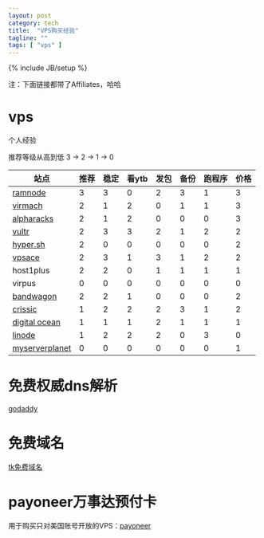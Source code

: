 ```yaml
---
layout: post
category: tech
title:  "VPS购买经验"
tagline: ""
tags: [ "vps" ] 
---
```

{% include JB/setup %}

注：下面链接都带了Affiliates，哈哈

# vps 

个人经验

推荐等级从高到低 3 -> 2 -> 1 -> 0

| 站点 |  推荐 | 稳定 | 看ytb | 发包 | 备份 | 跑程序 | 价格 |
| ---- |  ---- | ---- | ----- | ---- | ---- | ------ | ---- |
| [ramnode](https://clientarea.ramnode.com/aff.php?aff=2637) | 3 | 3 | 0 | 2 | 3 | 1 | 3 |
| [virmach](https://virmach.com/manage/aff.php?aff=235) | 2 | 1 | 2 | 0 | 1 | 1 | 3 |
| [alpharacks](https://www.alpharacks.com/myrack/aff.php?aff=294) | 2 | 1 | 2 | 0 | 0 | 0 | 3 |
| [vultr](http://www.vultr.com/?ref=6862623) | 2 | 3 | 3 | 2 | 1 | 2 | 2 |
| [hyper.sh](https://console.hyper.sh/register/invite/1yNQ8EdkyMfMW0gLA4kmh8JKG4d8xYSb) | 2 | 0 | 0 | 0 | 0 | 0 | 2 |
| [vpsace](https://vpsace.com/clients/aff.php?aff=133) | 2 | 3 | 1 | 3 | 1 | 2 | 2 |
| host1plus | 2 | 2 | 0 | 1 | 1 | 1 | 1 |
| virpus | 0 | 0 | 0 | 0 | 0 | 0 | 0 |
| [bandwagon](https://bandwagonhost.com/aff.php?aff=1132) | 2 | 2 | 1 | 0 | 0 | 0 | 2 |
| [crissic](https://my.crissic.net/aff.php?aff=648) | 1 | 2 | 2 | 2 | 3 | 1 | 2 |
| [digital ocean](https://www.digitalocean.com/?refcode=8e2e9a21c6dd) | 1 | 1 | 1 | 2 | 1 | 1 | 1 |
| [linode](https://www.linode.com/?r=adf3f3f38c8704d83ef97f7117c0326aac903595) | 1 | 2 | 2 | 2 | 0 | 3 | 0 |
| [myserverplanet](https://www.myserverplanet.com/aff.php?aff=053) | 0 | 0 | 0 | 0 | 0 | 0 | 1 |
 
# 免费权威dns解析

[godaddy](https://godaddy.com/)

# 免费域名

[tk免费域名](http://dot.tk/)

# payoneer万事达预付卡

用于购买只对美国账号开放的VPS：[payoneer](http://share.payoneer-affiliates.com/v2/share/6088888692210094166)
